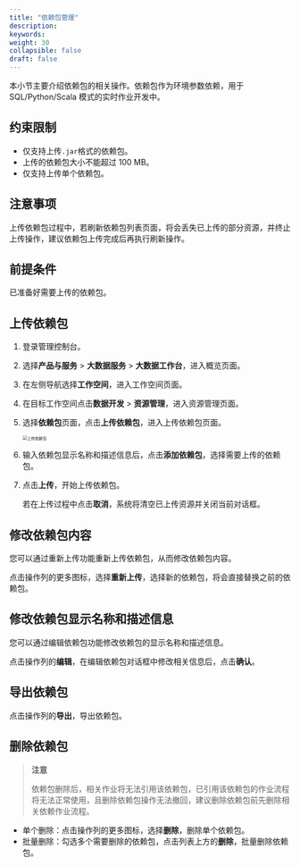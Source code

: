 ```yaml
---
title: "依赖包管理"
description:  
keywords: 
weight: 30
collapsible: false
draft: false
---
```


本小节主要介绍依赖包的相关操作。依赖包作为环境参数依赖，用于 SQL/Python/Scala 模式的实时作业开发中。

## 约束限制

- 仅支持上传`.jar`格式的依赖包。
- 上传的依赖包大小不能超过 100 MB。
- 仅支持上传单个依赖包。

## 注意事项

上传依赖包过程中，若刷新依赖包列表页面，将会丢失已上传的部分资源，并终止上传操作，建议依赖包上传完成后再执行刷新操作。

## 前提条件

已准备好需要上传的依赖包。

## 上传依赖包

1. 登录管理控制台。
2. 选择**产品与服务** > **大数据服务** > **大数据工作台**，进入概览页面。
3. 在左侧导航选择**工作空间**，进入工作空间页面。
4. 在目标工作空间点击**数据开发** > **资源管理**，进入资源管理页面。
5. 选择**依赖包**页面，点击**上传依赖包**，进入上传依赖包页面。
   
   <img src="/bigdata/databench/_images/upload_dependent.png" alt="上传依赖包" style="zoom:50%;" />

6. 输入依赖包显示名称和描述信息后，点击**添加依赖包**，选择需要上传的依赖包。
7. 点击**上传**，开始上传依赖包。
   
   若在上传过程中点击**取消**，系统将清空已上传资源并关闭当前对话框。

## 修改依赖包内容

您可以通过重新上传功能重新上传依赖包，从而修改依赖包内容。

点击操作列的更多图标，选择**重新上传**，选择新的依赖包，将会直接替换之前的依赖包。

## 修改依赖包显示名称和描述信息

您可以通过编辑依赖包功能修改依赖包的显示名称和描述信息。

点击操作列的**编辑**，在编辑依赖包对话框中修改相关信息后，点击**确认**。

## 导出依赖包

点击操作列的**导出**，导出依赖包。

## 删除依赖包

> **注意**
> 
> 依赖包删除后，相关作业将无法引用该依赖包，已引用该依赖包的作业流程将无法正常使用，且删除依赖包操作无法撤回，建议删除依赖包前先删除相关依赖作业流程。

- 单个删除：点击操作列的更多图标，选择**删除**，删除单个依赖包。
- 批量删除：勾选多个需要删除的依赖包，点击列表上方的**删除**，批量删除依赖包。